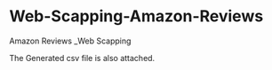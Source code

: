 # Web-Scapping-Amazon-Reviews
Amazon Reviews _Web Scapping


The Generated csv file is also attached.
